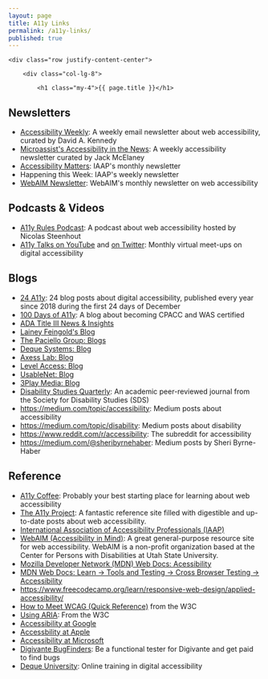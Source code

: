 ```yaml
---
layout: page
title: A11y Links
permalink: /a11y-links/
published: true
---
```


<!-- Page Content-->

<div class="container">

    <div class="row justify-content-center">

        <div class="col-lg-8">

            <h1 class="my-4">{{ page.title }}</h1>

## Newsletters

* [Accessibility Weekly](https://a11yweekly.com/): A weekly email newsletter about web accessibility, curated by David A. Kennedy
* [Microassist's Accessibility in the News](https://www.microassist.com/digital-access/news/): A weekly accessibility newsletter curated by Jack McElaney
* [Accessibility Matters](https://www.accessibilityassociation.org/content.asp?contentid=167): IAAP's monthly newsletter
* Happening this Week: IAAP's weekly newsletter
* [WebAIM Newsletter](https://webaim.org/newsletter/): WebAIM's monthly newsletter on web accessibility

## Podcasts & Videos

* [A11y Rules Podcast](https://a11yrules.com/): A podcast about web accessibility hosted by Nicolas Steenhout
* [A11y Talks on YouTube](https://www.youtube.com/c/accessibilitytalks) and [on Twitter](https://twitter.com/a11ytalks): Monthly virtual meet-ups on digital accessibility

## Blogs

* [24 A11y](https://www.24a11y.com/): 24 blog posts about digital accessibility, published every year since 2018 during the first 24 days of December
* [100 Days of A11y](https://100daysofa11y.com/): A blog about becoming CPACC and WAS certified
* [ADA Title III News & Insights](https://www.adatitleiii.com/)
* [Lainey Feingold's Blog](https://www.lflegal.com/articles/)
* [The Paciello Group: Blogs](https://www.paciellogroup.com/blogs/)
* [Deque Systems: Blog](https://www.deque.com/blog/)
* [Axess Lab: Blog](https://axesslab.com/articles/)
* [Level Access: Blog](https://www.levelaccess.com/blog-2/)
* [UsableNet: Blog](https://blog.usablenet.com/)
* [3Play Media: Blog](https://www.3playmedia.com/blog/)
* [Disability Studies Quarterly](https://dsq-sds.org/): An academic peer-reviewed journal from the Society for Disability Studies (SDS)
* <https://medium.com/topic/accessibility>: Medium posts about accessibility
* <https://medium.com/topic/disability>: Medium posts about disability
* <https://www.reddit.com/r/accessibility>: The subreddit for accessibility
* <https://medium.com/@sheribyrnehaber>: Medium posts by Sheri Byrne-Haber

## Reference

* [A11y Coffee](https://a11y.coffee/): Probably your best starting place for learning about web accessibility
* [The A11y Project](https://a11yproject.com/): A fantastic reference site filled with digestible and up-to-date posts about web accessibility.
* [International Association of Accessibility Professionals (IAAP)](https://www.accessibilityassociation.org)
* [WebAIM (Accessibility in Mind)](https://webaim.org/): A great general-purpose resource site for web accessibility. WebAIM is a non-profit organization based at the Center for Persons with Disabilities at Utah State University.
* [Mozilla Developer Network (MDN) Web Docs: Acessibility](https://developer.mozilla.org/en-US/docs/Web/Accessibility)
* [MDN Web Docs: Learn -> Tools and Testing -> Cross Browser Testing -> Accessibility](https://developer.mozilla.org/en-US/docs/Learn/Tools_and_testing/Cross_browser_testing/Accessibility)
* https://www.freecodecamp.org/learn/responsive-web-design/applied-accessibility/
* [How to Meet WCAG (Quick Reference)](https://www.w3.org/WAI/WCAG21/quickref/) from the W3C
* [Using ARIA](https://www.w3.org/TR/using-aria/): From the W3C
* [Accessibility at Google](https://www.google.com/accessibility/)
* [Accessbility at Apple](https://www.apple.com/accessibility/)
* [Accessibility at Microsoft](https://www.microsoft.com/en-us/accessibility/)
* [Digivante BugFinders](https://join.digivante.com/as-functional-tester): Be a functional tester for Digivante and get paid to find bugs
* [Deque University](https://dequeuniversity.com/): Online training in digital accessibility

</div>
</div>
</div>
